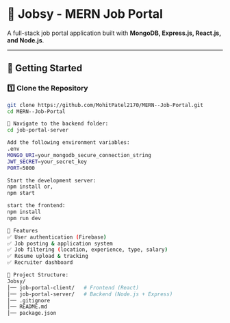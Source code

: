# 📌 Jobsy - MERN Job Portal

A full-stack job portal application built with **MongoDB, Express.js, React.js, and Node.js**.

---

## 🚀 Getting Started

### 1️⃣ Clone the Repository
```bash
git clone https://github.com/MohitPatel2170/MERN--Job-Portal.git
cd MERN--Job-Portal

📂 Navigate to the backend folder:
cd job-portal-server

Add the following environment variables:
.env
MONGO_URI=your_mongodb_secure_connection_string
JWT_SECRET=your_secret_key
PORT=5000

Start the development server:
npm install or,
npm start

start the frontend:
npm install
npm run dev

📌 Features
✅ User authentication (Firebase)
✅ Job posting & application system
✅ Job filtering (location, experience, type, salary)
✅ Resume upload & tracking
✅ Recruiter dashboard

📂 Project Structure:
Jobsy/
│── job-portal-client/   # Frontend (React)
│── job-portal-server/   # Backend (Node.js + Express)
│── .gitignore
│── README.md
│── package.json
